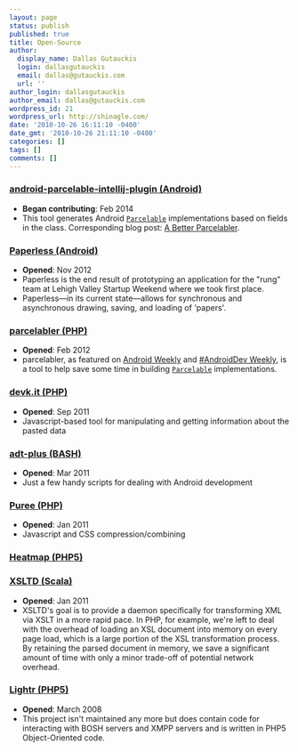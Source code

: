 ```yaml
---
layout: page
status: publish
published: true
title: Open-Source
author:
  display_name: Dallas Gutauckis
  login: dallasgutauckis
  email: dallas@gutauckis.com
  url: ''
author_login: dallasgutauckis
author_email: dallas@gutauckis.com
wordpress_id: 21
wordpress_url: http://shinagle.com/
date: '2010-10-26 16:11:10 -0400'
date_gmt: '2010-10-26 21:11:10 -0400'
categories: []
tags: []
comments: []
---
```

### [android-parcelable-intellij-plugin (Android)](https://github.com/dallasgutauckis/android-parcelable-intellij-plugin)
 - **Began contributing**: Feb 2014
 - This tool generates Android [`Parcelable`](https://developer.android.com/reference/android/os/Parcelable.html) implementations based on fields in the class. Corresponding blog post: [A Better Parcelabler](http://dallasgutauckis.com/2014/02/10/a-better-parcelabler/).

### [Paperless (Android)](https://github.com/dallasgutauckis/Paperless)
 - **Opened**: Nov 2012
 - Paperless is the end result of prototyping an application for the "rung" team at Lehigh Valley Startup Weekend where we took first place.
 - Paperless—in its current state—allows for synchronous and asynchronous drawing, saving, and loading of 'papers'.

### [parcelabler (PHP)](https://github.com/dallasgutauckis/parcelabler)
 - **Opened**: Feb 2012
 - parcelabler, as featured on [Android Weekly](http://androidweekly.net/issues/issue-52) and [#AndroidDev Weekly](http://androiddevweekly.com/2013/01/28/Issue-43.html), is a tool to help save some time in building [`Parcelable`](https://developer.android.com/reference/android/os/Parcelable.html) implementations.

### [devk.it (PHP)](http://devk.it)
 - **Opened**: Sep 2011
 - Javascript-based tool for manipulating and getting information about the pasted data

### [adt-plus (BASH)](https://github.com/myYearbook/adt-plus)
 - **Opened**: Mar 2011
 - Just a few handy scripts for dealing with Android development

### [Puree (PHP)](https://github.com/myYearbook/Puree)
 - **Opened**: Jan 2011
 - Javascript and CSS compression/combining

### [Heatmap (PHP5)](http://devk.it/proj/heatmap/)

### [XSLTD (Scala)](http://github.com/dallasgutauckis/xsltd)
 - **Opened**: Jan 2011
 - XSLTD's goal is to provide a daemon specifically for transforming XML via XSLT in a more rapid pace. In PHP, for example, we're left to deal with the overhead of loading an XSL document into memory on every page load, which is a large portion of the XSL transformation process. By retaining the parsed document in memory, we save a significant amount of time with only a minor trade-off of potential network overhead.

### [Lightr (PHP5)](http://github.com/myYearbook/lightr)
 - **Opened**: March 2008
 - This project isn't maintained any more but does contain code for interacting with BOSH servers and XMPP servers and is written in PHP5 Object-Oriented code.
